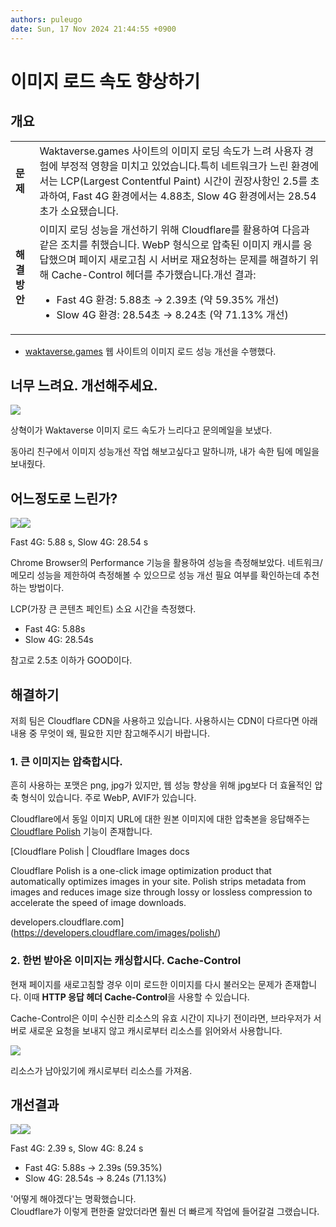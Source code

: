 ```yaml
---
authors: puleugo
date: Sun, 17 Nov 2024 21:44:55 +0900
---
```


# 이미지 로드 속도 향상하기

## 개요

|||
|---|---|
|**문제**|Waktaverse.games 사이트의 이미지 로딩 속도가 느려 사용자 경험에 부정적 영향을 미치고 있었습니다.특히 네트워크가 느린 환경에서는 LCP(Largest Contentful Paint) 시간이 권장사항인 2.5를 초과하여, Fast 4G 환경에서는 4.88초, Slow 4G 환경에서는 28.54초가 소요됐습니다.|
|**해결방안**|이미지 로딩 성능을 개선하기 위해 Cloudflare를 활용하여 다음과 같은 조치를 취했습니다. WebP 형식으로 압축된 이미지 캐시를 응답했으며 페이지 새로고침 시 서버로 재요청하는 문제를 해결하기 위해 Cache-Control 헤더를 추가했습니다.개선 결과:<ul style="list-style-type: disc;" data-ke-list-type="disc"><li>Fast 4G 환경: 5.88초 &rarr; 2.39초 (약 59.35% 개선)</li><li>Slow 4G 환경: 28.54초 &rarr; 8.24초 (약 71.13% 개선) </li></ul>|

* [waktaverse.games](https://waktaverse.games/) 웹 사이트의 이미지 로드 성능 개선을 수행했다.

## 너무 느려요. 개선해주세요.

![](https://blog.kakaocdn.net/dn/toR2D/btsKKFR12jJ/9FOuaq7CvxG2NGifV90thK/img.png)

상혁이가 Waktaverse 이미지 로드 속도가 느리다고 문의메일을 보냈다.

동아리 친구에서 이미지 성능개선 작업 해보고싶다고 말하니까, 내가 속한 팀에 메일을 보내줬다.

## 어느정도로 느린가?

![](https://blog.kakaocdn.net/dn/bb9ZAB/btsKUABCW8L/eo8RYlYhNKZQ8WzhkKyk4K/img.png)![](https://blog.kakaocdn.net/dn/w3Z7L/btsKUDLRx99/KXrH40FWFYMGMC0FetyJ6k/img.png)

Fast 4G: 5.88 s, Slow 4G: 28.54 s

Chrome Browser의 Performance 기능을 활용하여 성능을 측정해보았다. 네트워크/메모리 성능을 제한하여 측정해볼 수 있으므로 성능 개선 필요 여부를 확인하는데 추천하는 방법이다.

LCP(가장 큰 콘텐츠 페인트) 소요 시간을 측정했다.

* Fast 4G: 5.88s
* Slow 4G: 28.54s

참고로 2.5초 이하가 GOOD이다.

## 해결하기

저희 팀은 Cloudflare CDN을 사용하고 있습니다. 사용하시는 CDN이 다르다면 아래 내용 중 무엇이 왜, 필요한 지만 참고해주시기 바랍니다.

### 1\. 큰 이미지는 압축합시다.

흔히 사용하는 포맷은 png, jpg가 있지만, 웹 성능 향상을 위해 jpg보다 더 효율적인 압축 형식이 있습니다. 주로 WebP, AVIF가 있습니다.

Cloudflare에서 동일 이미지 URL에 대한 원본 이미지에 대한 압축본을 응답해주는 [Cloudflare Polish](https://developers.cloudflare.com/images/polish/) 기능이 존재합니다.

[Cloudflare Polish | Cloudflare Images docs

Cloudflare Polish is a one-click image optimization product that automatically optimizes images in your site. Polish strips metadata from images and reduces image size through lossy or lossless compression to accelerate the speed of image downloads.

developers.cloudflare.com](https://developers.cloudflare.com/images/polish/)

### 2\. 한번 받아온 이미지는 캐싱합시다. Cache-Control

현재 페이지를 새로고침할 경우 이미 로드한 이미지를 다시 불러오는 문제가 존재합니다. 이때 **HTTP 응답 헤더 Cache-Control**을 사용할 수 있습니다.

Cache-Control은 이미 수신한 리소스의 유효 시간이 지나기 전이라면, 브라우저가 서버로 새로운 요청을 보내지 않고 캐시로부터 리소스를 읽어와서 사용합니다.

![](https://blog.kakaocdn.net/dn/bRpKya/btsKLd8UzDV/GrqY61DcMwOyPxLQkbdmb0/img.png)

리소스가 남아있기에 캐시로부터 리소스를 가져옴.

## 개선결과

![](https://blog.kakaocdn.net/dn/Lj5pY/btsKUwlXJNk/pi7KAx0AQsvNmhLH2yP1nk/img.png)![](https://blog.kakaocdn.net/dn/5uFrc/btsKUFJIdLA/4ucmyWxxALkukcQtxzSDUk/img.png)

Fast 4G: 2.39 s, Slow 4G: 8.24 s

* Fast 4G: 5.88s &rarr; 2.39s (59.35%)
* Slow 4G: 28.54s &rarr; 8.24s (71.13%)

'어떻게 해야겠다'는 명확했습니다.  
Cloudflare가 이렇게 편한줄 알았더라면 훨씬 더 빠르게 작업에 들어갈걸 그랬습니다.

